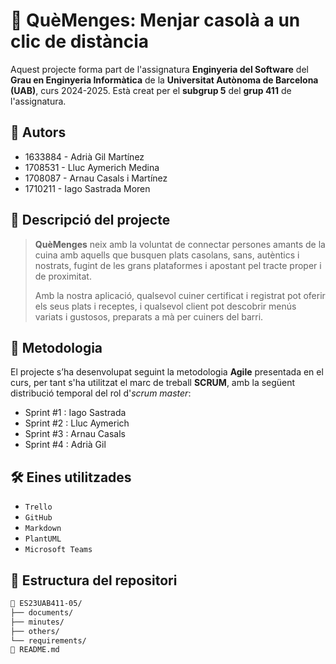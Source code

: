 # 🛒 **QuèMenges**: Menjar casolà a un clic de distància

Aquest projecte forma part de l'assignatura **Enginyeria del Software** del **Grau en Enginyeria Informàtica** de la **Universitat Autònoma de Barcelona (UAB)**, curs 2024-2025. Està creat per el **subgrup 5** del **grup 411** de l'assignatura. 

## 👥 Autors
- 1633884 - Adrià Gil Martínez
- 1708531 - Lluc Aymerich Medina
- 1708087 - Arnau Casals i Martínez
- 1710211 - Iago Sastrada Moren

## 📌 Descripció del projecte

>**QuèMenges** neix amb la voluntat de connectar persones amants de la cuina amb aquells que busquen plats casolans, sans, autèntics i nostrats, fugint de les grans plataformes i apostant pel tracte proper i de proximitat.
>
>Amb la nostra aplicació, qualsevol cuiner certificat i registrat pot oferir els seus plats i receptes, i qualsevol client pot descobrir menús variats i gustosos, preparats a mà per cuiners del barri.

## 🧠 Metodologia

El projecte s’ha desenvolupat seguint la metodologia **Agile** presentada en el curs, per tant s'ha utilitzat el marc de treball **SCRUM**, amb la següent distribució temporal del rol d'*scrum master*:

- Sprint #1 : Iago Sastrada
- Sprint #2 : Lluc Aymerich
- Sprint #3 : Arnau Casals
- Sprint #4 : Adrià Gil

## 🛠️ Eines utilitzades

- `Trello`
- `GitHub`
- `Markdown`
- `PlantUML`
- `Microsoft Teams`

## 📂 Estructura del repositori

```bash
📁 ES23UAB411-05/
├── documents/
├── minutes/
├── others/
└── requirements/
📄 README.md
